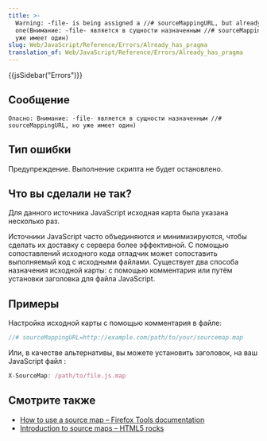 ```yaml
---
title: >-
  Warning: -file- is being assigned a //# sourceMappingURL, but already has
  one(Внимание: -file- является в сущности назначенным //# sourceMappingURL, но
  уже имеет один)
slug: Web/JavaScript/Reference/Errors/Already_has_pragma
translation_of: Web/JavaScript/Reference/Errors/Already_has_pragma
---
```

{{jsSidebar("Errors")}}

## Сообщение

```
Опасно: Внимание: -file- является в сущности назначенным //# sourceMappingURL, но уже имеет один)
```

## Тип ошибки

Предупреждение. Выполнение скрипта не будет остановлено.

## Что вы сделали не так?

Для данного источника JavaScript исходная карта была указана несколько раз.

Источники JavaScript часто объединяются и минимизируются, чтобы сделать их доставку с сервера более эффективной. С помощью сопоставлений исходного кода отладчик может сопоставить выполняемый код с исходными файлами. Существует два способа назначения исходной карты: с помощью комментария или путём установки заголовка для файла JavaScript.

## Примеры

Настройка исходной карты с помощью комментария в файле:

```js example-good
//# sourceMappingURL=http://example.com/path/to/your/sourcemap.map
```

Или, в качестве альтернативы, вы можете установить заголовок, на ваш JavaScript файл :

```js example-good
X-SourceMap: /path/to/file.js.map
```

## Смотрите также

- [How to use a source map – Firefox Tools documentation](/ru/docs/Tools/Debugger/How_to/Use_a_source_map)
- [Introduction to source maps – HTML5 rocks](http://www.html5rocks.com/en/tutorials/developertools/sourcemaps/)

